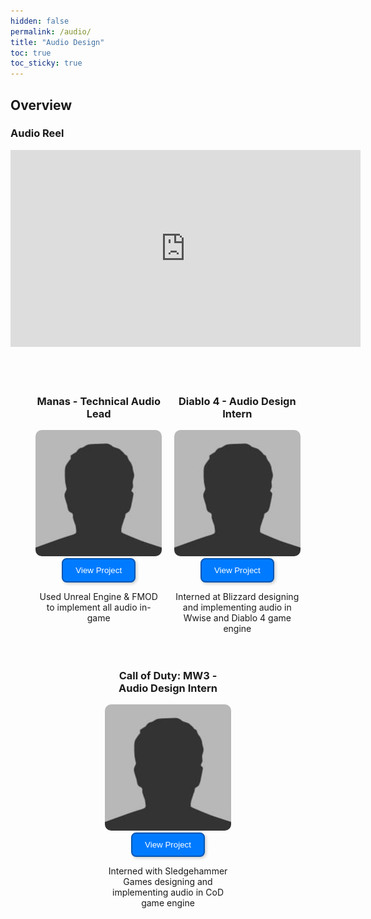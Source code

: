 ```yaml
---
hidden: false
permalink: /audio/
title: "Audio Design"
toc: true
toc_sticky: true  
---
```

<!-- # Audio Design -->
## Overview
### Audio Reel
<div>
<iframe width="560" height="315" src="https://www.youtube.com/embed/cKQH_X4-X-E?si=TnsQ5oN8cKXHToA2" title="YouTube video player" frameborder="0" allow="accelerometer; autoplay; clipboard-write; encrypted-media; gyroscope; picture-in-picture; web-share" referrerpolicy="strict-origin-when-cross-origin" allowfullscreen></iframe>
</div>

<div><br><br><br></div>

<div style="display: flex; flex-wrap: wrap; gap: 20px; justify-content: center; ">
  <div style="width: 40%; text-align: center;">
    <h3>Manas - Technical Audio Lead</h3>
    <a href="/projects/Manas/">
      <img src="/assets/images/bio-photo.jpg" alt="Manas" style="width: 100%; border-radius: 10px;">
      <br>
      <button style="
        background: #007bff; 
        color: white; 
        padding: 10px 20px; 
        border: 2px solid #0056b3; 
        border-radius: 8px; /* Soft rounded corners */
        box-shadow: 2px 2px 5px rgba(0, 0, 0, 0.2); /* Light shadow for depth */
        cursor: pointer;
      ">
        View Project
      </button>
    </a>
    <p>Used Unreal Engine & FMOD to implement all audio in-game</p>
  </div>

  <div style="width: 40%; text-align: center;">
    <h3>Diablo 4 - Audio Design Intern</h3>
    <a href="/projects/D4/">
      <img src="/assets/images/bio-photo.jpg" alt="Manas" style="width: 100%; border-radius: 10px;">
      <br>
      <button style="
        background: #007bff; 
        color: white; 
        padding: 10px 20px; 
        border: 2px solid #0056b3; 
        border-radius: 8px; /* Soft rounded corners */
        box-shadow: 2px 2px 5px rgba(0, 0, 0, 0.2); /* Light shadow for depth */
        cursor: pointer;
      ">
        View Project
      </button>
    </a>
    <p>Interned at Blizzard designing and implementing audio in Wwise and Diablo 4 game engine</p>
  </div>

  <div style="width: 40%; text-align: center;">
    <h3>Call of Duty: MW3 - Audio Design Intern</h3>
    <a href="/projects/MW3/">
      <img src="/assets/images/bio-photo.jpg" alt="Manas" style="width: 100%; border-radius: 10px;">
      <br>
      <button style="
        background: #007bff; 
        color: white; 
        padding: 10px 20px; 
        border: 2px solid #0056b3; 
        border-radius: 8px; /* Soft rounded corners */
        box-shadow: 2px 2px 5px rgba(0, 0, 0, 0.2); /* Light shadow for depth */
        cursor: pointer;
      ">
        View Project
      </button>
    </a>
    <p>Interned with Sledgehammer Games designing and implementing audio in CoD game engine</p>
  </div>

</div>

<!-- # See More -->
<!-- {% include feature_row %} -->


